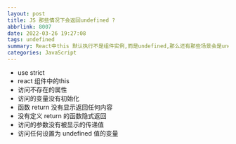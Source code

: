 ```yaml
---
layout: post
title: JS 那些情况下会返回undefined ?
abbrlink: 8007
date: 2022-03-26 19:27:08
tags: undefined
summary: React中this 默认执行不是组件实例,而是undefined,那么还有那些场景会是undefined?
categories: JavaScript
---
```


- use strict
- react 组件中的this
- 访问不存在的属性
- 访问的变量没有初始化
- 函数 return 没有显示返回任何内容
- 没有定义 return 的函数隐式返回
- 访问的参数没有被显示的传递值
- 访问任何设置为 undefined 值的变量